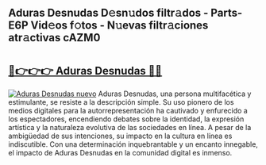 ## Aduras Desnudas D𝚎sn𝚞dos filtr𝚊dos - Parts-E6P Vid𝚎os f𝚘tos - N𝚞evas filtr𝚊ciones atr𝚊ctivas cAZM0

# <h2><a href="http://mbcu0d.tromn.icu/?c=Aduras+Desnudas">🔗👉👉👉 Aduras Desnudas 🔗🔗</a></h2>

[![Aduras Desnudas nuevo](https://i.imgur.com/pEAQMta.gif)](http://mbcu0d.tromn.icu/?c=Aduras+Desnudas)
Aduras Desnudas, una persona multifacética y estimulante, se resiste a la descripción simple. Su uso pionero de los medios digitales para la autorrepresentación ha cautivado y enfurecido a los espectadores, encendiendo debates sobre la identidad, la expresión artística y la naturaleza evolutiva de las sociedades en línea. A pesar de la ambigüedad de sus intenciones, su impacto en la cultura en línea es indiscutible. Con una determinación inquebrantable y un encanto innegable, el impacto de Aduras Desnudas en la comunidad digital es inmenso.
